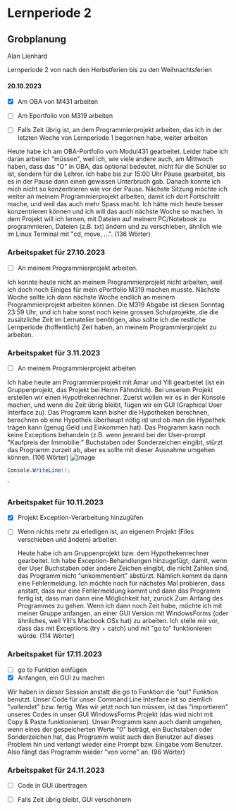 





# Lernperiode 2



## Grobplanung

Alan Lienhard

Lernperiode 2 von nach den Herbstferien bis zu den Weihnachtsferien



#### 20.10.2023

- [x]  Am OBA von M431 arbeiten

- [ ] Am Eportfolio von M319 arbeiten

- [ ]  Falls Zeit übrig ist, an dem Programmierprojekt arbeiten, das ich in der letzten Woche von Lernperiode 1 begonnen habe, weiter arbeiten

 
Heute habe ich am OBA-Portfolio vom Modul431 gearbeitet. Leider habe ich daran arbeiten "müssen", weil ich, wie viele andere auch, am Mittwoch haben, dass das "O" in OBA, das optional bedeutet, nicht für die Schüler so ist, sondern für die Lehrer. Ich habe bis zur 15:00 Uhr Pause gearbeitet, bis es in der Pause dann einen gewissen Unterbruch gab. Danach konnte ich mich nicht so konzentrieren wie vor der Pause.
Nächste Sitzung möchte ich weiter an meinem Programmierprojekt arbeiten, damit ich dort Fortschritt mache, und weil das auch mehr Spass macht.
Ich hätte mich heute besser konzentrieren können und ich will das auch nächste Woche so machen.
In dem Projekt will ich lernen, mit Dateien auf meinem PC/Notebook zu programmieren, Dateien (z.B. txt) ändern und zu verschieben, ähnlich wie im Linux Terminal mit "cd, move, ...". (136 Wörter)
### Arbeitspaket für 27.10.2023

-[ ] An meinem Programmierprojekt arbeiten.

Ich konnte heute nicht an meinem Programmierprojekt nicht arbeiten, weil ich doch noch Einiges für mein ePortfolio M319 machen musste. Nächste Woche sollte ich dann nächste Woche endlich an meinem Programmierprojekt arbeiten können. Die M319 Abgabe ist diesen Sonntag 23:59 Uhr, und ich habe sonst noch keine grossen Schulprojekte, die die zusätzliche Zeit im Lernatelier benötigen, also sollte ich die restliche Lernperiode (hoffentlich) Zeit haben, an meinem Programmierprojekt zu arbeiten.

### Arbeitspaket für 3.11.2023

-[ ] An meinem Programmierprojekt arbeiten

Ich habe heute am Programmierprojekt mit Amar und Ylli gearbeitet (ist ein Gruppenprojekt, das Projekt bei Herrn Fähndrich). Bei unserem Projekt erstellen wir einen Hypothekenrechner. Zuerst wollen wir es in der Konsole machen, und wenn die Zeit übrig bleibt, fügen wir ein GUI (Graphical User Interface zu). Das Programm kann bisher die Hypotheken berechnen, berechnen ob eine Hypothek überhaupt nötig ist und ob man die Hypothek tragen kann (genug Geld und Einkommen hat). Das Programm kann noch keine Exceptions behandeln (z.B. wenn jemand bei der User-prompt "Kaufpreis der Immobilie:" Buchstaben oder Sonderzeichen eingibt, stürzt das Programm zurzeit ab, aber es sollte mit dieser Ausnahme umgehen können. (106 Wörter) ![image](https://github.com/AlanLienhard/Lern-Periode-2/assets/142605666/600c4147-f9c4-4eae-8241-1812ddbf2034)

```csharp
Console.WriteLine();
```
´

### Arbeitspaket für 10.11.2023

- [x] Projekt Exception-Verarbeitung hinzugüfen
- [ ] Wenn nichts mehr zu erledigen ist, an eigenem Projekt (Files verschieben und ändern) arbeiten

     Heute habe ich am Gruppenprojekt bzw. dem Hypothekenrechner gearbeitet. Ich habe Exception-Behandlungen hinzugefügt, damit, wenn der User Buchstaben oder andere Zeichen eingibt, die nicht Zahlen sind, das Programm nicht "unkommentiert" abstürzt. Nämlich kommt da dann eine Fehlermeldung. Ich möchte noch für nächstes Mal probieren, dass anstatt, dass nur eine Fehlermeldung kommt und dann das Programm fertig ist, dass man dann eine Möglichkeit hat, zurück Zum Anfang des Programmes zu gehen. Wenn ich dann noch Zeit habe, möchte ich mit meiner Gruppe anfangen, an einer GUI Version  mit WindowsForms (oder ähnliches, weil Ylli's Macbook OSx hat) zu arbeiten. Ich stelle mir vor, dass das mit Exceptions (try + catch) und mit "go to" funktionieren würde. (114 Wörter)

### Arbeitspaket für 17.11.2023

- [ ] go to Funktion einfügen
- [x] Anfangen, ein GUI zu machen

Wir haben in dieser Session anstatt die go to Funktion die "out" Funktion benutzt. Unser Code für unser Command Line Interface ist so ziemlich "vollendet" bzw. fertig. Was wir jetzt noch tun müssen, ist das "importieren" unseres Codes in unser GUI WindowsForms Projekt (das wird nicht mit Copy & Paste funktionieren). Unser Programm kann auch damit umgehen, wenn eines der gespeicherten Werte "0" beträgt, ein Buchstaben oder Sonderzeichen hat, das Programm weist auch den Benutzer auf dieses Problem hin und verlangt wieder eine Prompt bzw. Eingabe vom Benutzer. Also fängt das Programm wieder "von vorne" an.  (96 Wörter)

### Arbeitspaket für 24.11.2023

- [ ] Code in GUI übertragen
- [ ] Falls Zeit übrig bleibt, GUI verschönern

